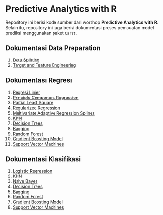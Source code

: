 # Predictive Analytics with R

Repository ini berisi kode sumber dari worshop **Predictive Analytics with R**. Selain itu, repository ini juga berisi dokumentasi proses pembuatan model prediksi menggunakan paket `Caret`.

## Dokumentasi Data Preparation

1. [Data Splitting](https://github.com/mohrosidi/predictive_R/blob/master/feature-engineering.md#data-splitting)
2. [Target and Feature Engineering](https://github.com/mohrosidi/predictive_R/blob/master/feature-engineering.md#target-and-feature-engineering)

## Dokumentasi Regresi

1. [Regresi Linier]()
2. [Principle Component Regression]()
3. [Partial Least Square]()
4. [Regularized Regression](https://github.com/mohrosidi/predictive_R/blob/master/regularized-regression.md)
5. [Multivariate Adaptive Regression Splines](https://github.com/mohrosidi/predictive_R/blob/master/mars-regression.md)
6. [KNN](https://github.com/mohrosidi/predictive_R/blob/master/knn-regression.md)
7. [Decision Trees](https://github.com/mohrosidi/predictive_R/blob/master/tree-based-regression.md#decision-tree-model)
8. [Bagging](https://github.com/mohrosidi/predictive_R/blob/master/tree-based-regression.md#bagging)
9. [Random Forest](https://github.com/mohrosidi/predictive_R/blob/master/tree-based-regression.md#random-forest)
10. [Gradient Boosting Model](https://github.com/mohrosidi/predictive_R/blob/master/tree-based-regression.md#boosting)
11. [Support Vector Machines]()

## Dokumentasi Klasifikasi

1. [Logistic Regression]()
2. [KNN](https://github.com/mohrosidi/predictive_R/blob/master/knn-classification.md)
3. [Naive Bayes](https://github.com/mohrosidi/predictive_R/blob/master/naive-bayes-classifier.md)
4. [Decision Trees](https://github.com/mohrosidi/predictive_R/blob/master/tree-based-classification.md#decision-tree-model)
5. [Bagging](https://github.com/mohrosidi/predictive_R/blob/master/tree-based-classification.md#bagging)
6. [Random Forest](https://github.com/mohrosidi/predictive_R/blob/master/tree-based-classification.md#random-forest)
7. [Gradient Boosting Model]()
8. [Support Vector Machines]()

